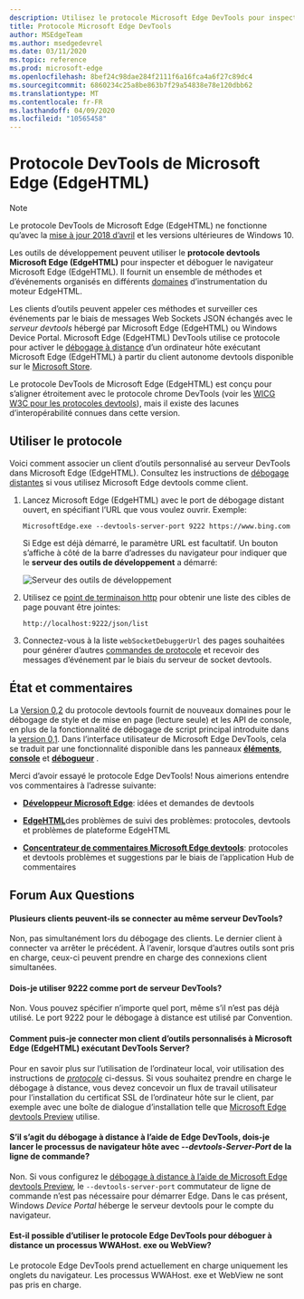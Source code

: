 ```yaml
---
description: Utilisez le protocole Microsoft Edge DevTools pour inspecter et déboguer le navigateur Microsoft Edge (EdgeHTML).
title: Protocole Microsoft Edge DevTools
author: MSEdgeTeam
ms.author: msedgedevrel
ms.date: 03/11/2020
ms.topic: reference
ms.prod: microsoft-edge
ms.openlocfilehash: 8bef24c98dae284f2111f6a16fca4a6f27c89dc4
ms.sourcegitcommit: 6860234c25a8be863b7f29a54838e78e120dbb62
ms.translationtype: MT
ms.contentlocale: fr-FR
ms.lasthandoff: 04/09/2020
ms.locfileid: "10565458"
---
```

# Protocole DevTools de Microsoft Edge (EdgeHTML)

> [!NOTE]
> Le protocole DevTools de Microsoft Edge (EdgeHTML) ne fonctionne qu’avec la [mise à jour 2018 d’avril](https://blogs.windows.com/windowsexperience/2018/04/30/how-to-get-the-windows-10-april-2018-update/#5VXkQMU41CJzZPER.97) et les versions ultérieures de Windows 10.

Les outils de développement peuvent utiliser le **protocole devtools Microsoft Edge (EdgeHTML)** pour inspecter et déboguer le navigateur Microsoft Edge (EdgeHTML). Il fournit un ensemble de méthodes et d’événements organisés en différents [domaines](0.2/domains/index.md) d’instrumentation du moteur EdgeHTML.

 Les clients d’outils peuvent appeler ces méthodes et surveiller ces événements par le biais de messages Web Sockets JSON échangés avec le *serveur devtools* hébergé par Microsoft Edge (EdgeHTML) ou Windows Device Portal. Microsoft Edge (EdgeHTML) DevTools utilise ce protocole pour activer le [débogage à distance](0.2/clients.md#microsoft-edge-devtools-preview) d’un ordinateur hôte exécutant Microsoft Edge (EdgeHTML) à partir du client autonome devtools disponible sur le [Microsoft Store](https://www.microsoft.com/store/p/microsoft-edge-devtools-preview/9mzbfrmz0mnj).

Le protocole DevTools de Microsoft Edge (EdgeHTML) est conçu pour s’aligner étroitement avec le protocole chrome DevTools (voir les [WICG W3C pour les protocoles devtools](https://github.com/WICG/devtools-protocol/)), mais il existe des lacunes d’interopérabilité connues dans cette version.

## Utiliser le protocole

Voici comment associer un client d’outils personnalisé au serveur DevTools dans Microsoft Edge (EdgeHTML). Consultez les instructions de [débogage distantes](0.2/clients.md#microsoft-edge-devtools-preview) si vous utilisez Microsoft Edge devtools comme client.

1. Lancez Microsoft Edge (EdgeHTML) avec le port de débogage distant ouvert, en spécifiant l’URL que vous voulez ouvrir. Exemple:

    ```
    MicrosoftEdge.exe --devtools-server-port 9222 https://www.bing.com
    ```

    Si Edge est déjà démarré, le paramètre URL est facultatif. Un bouton s’affiche à côté de la barre d’adresses du navigateur pour indiquer que le **serveur des outils de développement** a démarré:

    ![Serveur des outils de développement](media/developer-tools-server.png) 

2. Utilisez ce [point de terminaison http](0.2/http.md) pour obtenir une liste des cibles de page pouvant être jointes:

    ```
    http://localhost:9222/json/list
    ```

3. Connectez-vous à la liste `webSocketDebuggerUrl` des pages souhaitées pour générer d’autres [commandes de protocole](0.2/domains/index.md) et recevoir des messages d’événement par le biais du serveur de socket devtools.

## État et commentaires

La [Version 0,2](0.2/index.md) du protocole devtools fournit de nouveaux domaines pour le débogage de style et de mise en page (lecture seule) et les API de console, en plus de la fonctionnalité de débogage de script principal introduite dans la [version 0,1](0.1/index.md). Dans l’interface utilisateur de Microsoft Edge DevTools, cela se traduit par une fonctionnalité disponible dans les panneaux [**éléments**](../devtools-guide/elements.md), [**console**](../devtools-guide/console.md) et [**débogueur**](../devtools-guide/debugger.md) .

Merci d’avoir essayé le protocole Edge DevTools! Nous aimerions entendre vos commentaires à l’adresse suivante:

 - [**Développeur Microsoft Edge**](https://wpdev.uservoice.com/forums/257854-microsoft-edge-developer?category_id=84475): idées et demandes de devtools

 - [**EdgeHTML**](https://developer.microsoft.com/microsoft-edge/platform/issues/)des problèmes de suivi des problèmes: protocoles, devtools et problèmes de plateforme EdgeHTML

 - [**Concentrateur de commentaires Microsoft Edge devtools**](feedback-hub:?referrer=microsoftEdge&tabID=2&newFeedback=true&ContextId=344): protocoles et devtools problèmes et suggestions par le biais de l’application Hub de commentaires

## Forum Aux Questions

#### Plusieurs clients peuvent-ils se connecter au même serveur DevTools?
Non, pas simultanément lors du débogage des clients. Le dernier client à connecter va arrêter le précédent. À l’avenir, lorsque d’autres outils sont pris en charge, ceux-ci peuvent prendre en charge des connexions client simultanées.

#### Dois-je utiliser 9222 comme port de serveur DevTools?
Non. Vous pouvez spécifier n’importe quel port, même s’il n’est pas déjà utilisé. Le port 9222 pour le débogage à distance est utilisé par Convention.

#### Comment puis-je connecter mon client d’outils personnalisés à Microsoft Edge (EdgeHTML) exécutant DevTools Server?
Pour en savoir plus sur l’utilisation de l’ordinateur local, voir utilisation des instructions de [*protocole*](#using-the-protocol) ci-dessus. Si vous souhaitez prendre en charge le débogage à distance, vous devez concevoir un flux de travail utilisateur pour l’installation du certificat SSL de l’ordinateur hôte sur le client, par exemple avec une boîte de dialogue d’installation telle que [Microsoft Edge devtools Preview](./0.2/clients.md#microsoft-edge-devtools-preview) utilise.

#### S’il s’agit du débogage à distance à l’aide de Edge DevTools, dois-je lancer le processus de navigateur hôte avec *--devtools-Server-Port* de la ligne de commande? 
Non. Si vous configurez le [débogage à distance à l’aide de Microsoft Edge devtools Preview](./0.2/clients.md#microsoft-edge-devtools-preview), le `--devtools-server-port` commutateur de ligne de commande n’est pas nécessaire pour démarrer Edge. Dans le cas présent, Windows *Device Portal* héberge le serveur devtools pour le compte du navigateur.

#### Est-il possible d’utiliser le protocole Edge DevTools pour déboguer à distance un processus WWAHost. exe ou WebView?
Le protocole Edge DevTools prend actuellement en charge uniquement les onglets du navigateur. Les processus WWAHost. exe et WebView ne sont pas pris en charge.
